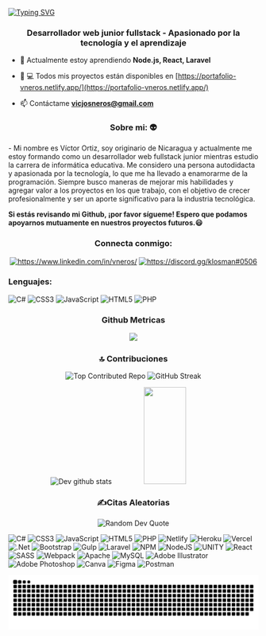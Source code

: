 [![Typing SVG](https://readme-typing-svg.herokuapp.com?font=Source+Code+Pro&weight=700&size=26&duration=2000&pause=1000&color=18C3AA&center=true&vCenter=true&width=706&height=54&lines=Bienvenido+!!++%F0%9F%91%8B+soy+V%C3%ADctor+Ortiz;Welcome!!+%F0%9F%91%8B+I'm+Victor+Ortiz)](https://git.io/typing-svg)
<h3 align="center">Desarrollador web junior fullstack - Apasionado por la tecnología y el aprendizaje </h3>


- 🌱 Actualmente estoy aprendiendo **Node.js, React, Laravel**

- 👨 💻 Todos mis proyectos están disponibles en [https://portafolio-vneros.netlify.app/](https://portafolio-vneros.netlify.app/)

- 📫 Contáctame **vicjosneros@gmail.com**

<h3 align="center">Sobre mi: 👽</h3>
- Mi nombre es Víctor Ortiz, soy originario de Nicaragua y actualmente me estoy formando como un desarrollador web fullstack junior mientras estudio la carrera de informática educativa. Me considero una persona autodidacta y apasionada por la tecnología, lo que me ha llevado a enamorarme de la programación. Siempre busco maneras de mejorar mis habilidades y agregar valor a los proyectos en los que trabajo, con el objetivo de crecer profesionalmente y ser un aporte significativo para la industria tecnológica.

**Si estás revisando mi Github, ¡por favor sígueme! Espero que podamos apoyarnos mutuamente en nuestros proyectos futuros.😃**



<h3 align="center">Connecta conmigo:</h3>
<p align="center">
<a href="https://www.linkedin.com/in/vneros/" target="blank"><img align="center" src="https://cdn-icons-png.flaticon.com/512/174/174857.png" alt="https://www.linkedin.com/in/vneros/" height="40" width="40" /></a>
<a href="https://discord.gg/klosman#0506" target="blank"><img align="center" src="https://preview.redd.it/788khtqa7c551.png?auto=webp&s=6ad02eeef76a5b241b64a31454eb8c8ca5292c98" alt="https://discord.gg/klosman#0506" height="50" width="80" /></a>
</p>
<div>
  <h3>Lenguajes:</h3>
  <img src="https://img.shields.io/badge/c%23-%23239120.svg?style=for-the-badge&logo=c-sharp&logoColor=white" alt="C#">
  <img src="https://img.shields.io/badge/css3-%231572B6.svg?style=for-the-badge&logo=css3&logoColor=white" alt="CSS3">
  <img src="https://img.shields.io/badge/javascript-%23323330.svg?style=for-the-badge&logo=javascript&logoColor=%23F7DF1E" alt="JavaScript">
  <img src="https://img.shields.io/badge/html5-%23E34F26.svg?style=for-the-badge&logo=html5&logoColor=white" alt="HTML5">
  <img src="https://img.shields.io/badge/php-%23777BB4.svg?style=for-the-badge&logo=php&logoColor=white" alt="PHP">
</div>







<h3 align="center">Github Metricas </h3><p align="center">
<img width="725em" src="https://github-profile-summary-cards.vercel.app/api/cards/profile-details?username=Victor-0rtiz&theme=radical" />

</p>

<div align="center">
    <h3>🔝 Contribuciones</h3>
    <img src="https://github-contributor-stats.vercel.app/api?username=victor-0rtiz&limit=5&theme=vue-dark&combine_all_yearly_contributions=true" width="41%" height="195px" alt="Top Contributed Repo">    
    <img width="49%" height="199px" src="https://github-readme-streak-stats.herokuapp.com/?user=Victor-0rtiz&theme=vue-dark&hide_border=true" alt="GitHub Streak">
</div>


<p align="center">
  <img width="49%" height="195px" src="https://github-readme-stats.vercel.app/api?username=Victor-0rtiz&show_icons=true&count_private=true&hide_border=true&title_color=02D9F7FF&icon_color=02D9F7FF&text_color=42b883&bg_color=0d1117" alt="Dev github stats" /> 
  
  <img width="41%" height="195px" src="https://github-readme-stats.vercel.app/api/top-langs/?username=Victor-0rtiz&theme=vue-dark&layout=compact&hide_border=true&title_color=02D9F7FF&text_color=42b883&bg_color=0d1117" />
</p>
<div align="center">
    <h3>✍️Citas Aleatorias</h3>
    <img src="https://quotes-github-readme.vercel.app/api?type=horizontal&theme=tokyonight" alt="Random Dev Quote">
</div>













![C#](https://img.shields.io/badge/c%23-%23239120.svg?style=for-the-badge&logo=c-sharp&logoColor=white) ![CSS3](https://img.shields.io/badge/css3-%231572B6.svg?style=for-the-badge&logo=css3&logoColor=white) ![JavaScript](https://img.shields.io/badge/javascript-%23323330.svg?style=for-the-badge&logo=javascript&logoColor=%23F7DF1E) ![HTML5](https://img.shields.io/badge/html5-%23E34F26.svg?style=for-the-badge&logo=html5&logoColor=white) ![PHP](https://img.shields.io/badge/php-%23777BB4.svg?style=for-the-badge&logo=php&logoColor=white) ![Netlify](https://img.shields.io/badge/netlify-%23000000.svg?style=for-the-badge&logo=netlify&logoColor=#00C7B7) ![Heroku](https://img.shields.io/badge/heroku-%23430098.svg?style=for-the-badge&logo=heroku&logoColor=white) ![Vercel](https://img.shields.io/badge/vercel-%23000000.svg?style=for-the-badge&logo=vercel&logoColor=white) ![.Net](https://img.shields.io/badge/.NET-5C2D91?style=for-the-badge&logo=.net&logoColor=white) ![Bootstrap](https://img.shields.io/badge/bootstrap-%23563D7C.svg?style=for-the-badge&logo=bootstrap&logoColor=white) ![Gulp](https://img.shields.io/badge/GULP-%23CF4647.svg?style=for-the-badge&logo=gulp&logoColor=white) ![Laravel](https://img.shields.io/badge/laravel-%23FF2D20.svg?style=for-the-badge&logo=laravel&logoColor=white) ![NPM](https://img.shields.io/badge/NPM-%23000000.svg?style=for-the-badge&logo=npm&logoColor=white) ![NodeJS](https://img.shields.io/badge/node.js-6DA55F?style=for-the-badge&logo=node.js&logoColor=white) ![UNITY](https://img.shields.io/badge/Unity-%2320232a.svg?style=for-the-badge&logo=unity&logoColor=white) ![React](https://img.shields.io/badge/react-%2320232a.svg?style=for-the-badge&logo=react&logoColor=%2361DAFB) ![SASS](https://img.shields.io/badge/SASS-hotpink.svg?style=for-the-badge&logo=SASS&logoColor=white) ![Webpack](https://img.shields.io/badge/webpack-%238DD6F9.svg?style=for-the-badge&logo=webpack&logoColor=black) ![Apache](https://img.shields.io/badge/apache-%23D42029.svg?style=for-the-badge&logo=apache&logoColor=white) ![MySQL](https://img.shields.io/badge/mysql-%2300f.svg?style=for-the-badge&logo=mysql&logoColor=white) ![Adobe Illustrator](https://img.shields.io/badge/adobeillustrator-%23FF9A00.svg?style=for-the-badge&logo=adobeillustrator&logoColor=white) ![Adobe Photoshop](https://img.shields.io/badge/adobephotoshop-%2331A8FF.svg?style=for-the-badge&logo=adobephotoshop&logoColor=white) ![Canva](https://img.shields.io/badge/Canva-%2300C4CC.svg?style=for-the-badge&logo=Canva&logoColor=white) 	![Figma](https://img.shields.io/badge/figma-%23F24E1E.svg?style=for-the-badge&logo=figma&logoColor=white) ![Postman](https://img.shields.io/badge/Postman-FF6C37?style=for-the-badge&logo=postman&logoColor=white)


![](https://github.com/Platane/snk/raw/output/github-contribution-grid-snake.svg)





